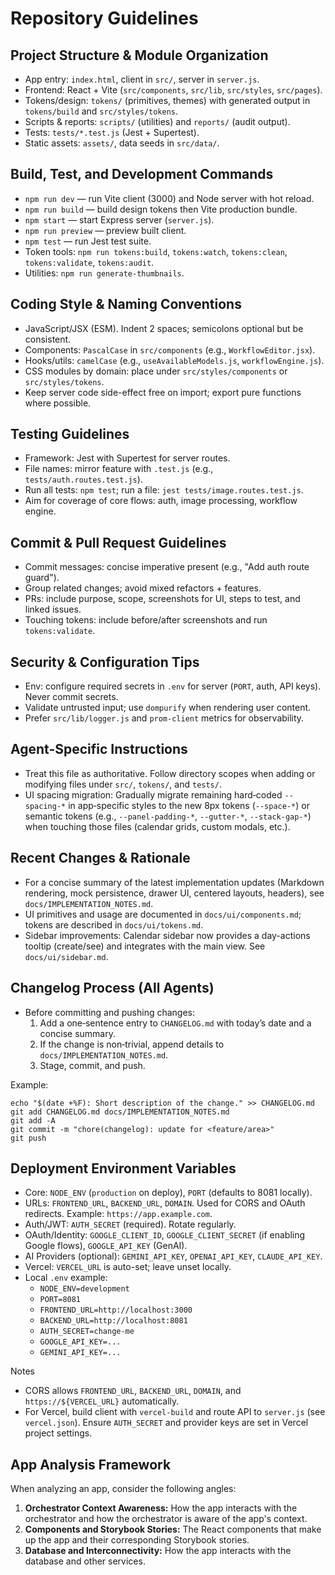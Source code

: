 # Repository Guidelines

## Project Structure & Module Organization
- App entry: `index.html`, client in `src/`, server in `server.js`.
- Frontend: React + Vite (`src/components`, `src/lib`, `src/styles`, `src/pages`).
- Tokens/design: `tokens/` (primitives, themes) with generated output in `tokens/build` and `src/styles/tokens`.
- Scripts & reports: `scripts/` (utilities) and `reports/` (audit output).
- Tests: `tests/*.test.js` (Jest + Supertest).
- Static assets: `assets/`, data seeds in `src/data/`.

## Build, Test, and Development Commands
- `npm run dev` — run Vite client (3000) and Node server with hot reload.
- `npm run build` — build design tokens then Vite production bundle.
- `npm start` — start Express server (`server.js`).
- `npm run preview` — preview built client.
- `npm test` — run Jest test suite.
- Token tools: `npm run tokens:build`, `tokens:watch`, `tokens:clean`, `tokens:validate`, `tokens:audit`.
- Utilities: `npm run generate-thumbnails`.

## Coding Style & Naming Conventions
- JavaScript/JSX (ESM). Indent 2 spaces; semicolons optional but be consistent.
- Components: `PascalCase` in `src/components` (e.g., `WorkflowEditor.jsx`).
- Hooks/utils: `camelCase` (e.g., `useAvailableModels.js`, `workflowEngine.js`).
- CSS modules by domain: place under `src/styles/components` or `src/styles/tokens`.
- Keep server code side-effect free on import; export pure functions where possible.

## Testing Guidelines
- Framework: Jest with Supertest for server routes.
- File names: mirror feature with `.test.js` (e.g., `tests/auth.routes.test.js`).
- Run all tests: `npm test`; run a file: `jest tests/image.routes.test.js`.
- Aim for coverage of core flows: auth, image processing, workflow engine.

## Commit & Pull Request Guidelines
- Commit messages: concise imperative present (e.g., "Add auth route guard").
- Group related changes; avoid mixed refactors + features.
- PRs: include purpose, scope, screenshots for UI, steps to test, and linked issues.
- Touching tokens: include before/after screenshots and run `tokens:validate`.

## Security & Configuration Tips
- Env: configure required secrets in `.env` for server (`PORT`, auth, API keys). Never commit secrets.
- Validate untrusted input; use `dompurify` when rendering user content.
- Prefer `src/lib/logger.js` and `prom-client` metrics for observability.

## Agent-Specific Instructions
- Treat this file as authoritative. Follow directory scopes when adding or modifying files under `src/`, `tokens/`, and `tests/`.
- UI spacing migration: Gradually migrate remaining hard‑coded `--spacing-*` in app‑specific styles to the new 8px tokens (`--space-*`) or semantic tokens (e.g., `--panel-padding-*`, `--gutter-*`, `--stack-gap-*`) when touching those files (calendar grids, custom modals, etc.).

## Recent Changes & Rationale
- For a concise summary of the latest implementation updates (Markdown rendering, mock persistence, drawer UI, centered layouts, headers), see `docs/IMPLEMENTATION_NOTES.md`.
- UI primitives and usage are documented in `docs/ui/components.md`; tokens are described in `docs/ui/tokens.md`.
 - Sidebar improvements: Calendar sidebar now provides a day-actions tooltip (create/see) and integrates with the main view. See `docs/ui/sidebar.md`.

## Changelog Process (All Agents)
- Before committing and pushing changes:
  1) Add a one‑sentence entry to `CHANGELOG.md` with today’s date and a concise summary.
  2) If the change is non‑trivial, append details to `docs/IMPLEMENTATION_NOTES.md`.
  3) Stage, commit, and push.

Example:
```
echo "$(date +%F): Short description of the change." >> CHANGELOG.md
git add CHANGELOG.md docs/IMPLEMENTATION_NOTES.md
git add -A
git commit -m "chore(changelog): update for <feature/area>"
git push
```

## Deployment Environment Variables
- Core: `NODE_ENV` (`production` on deploy), `PORT` (defaults to 8081 locally).
- URLs: `FRONTEND_URL`, `BACKEND_URL`, `DOMAIN`. Used for CORS and OAuth redirects. Example: `https://app.example.com`.
- Auth/JWT: `AUTH_SECRET` (required). Rotate regularly.
- OAuth/Identity: `GOOGLE_CLIENT_ID`, `GOOGLE_CLIENT_SECRET` (if enabling Google flows), `GOOGLE_API_KEY` (GenAI).
- AI Providers (optional): `GEMINI_API_KEY`, `OPENAI_API_KEY`, `CLAUDE_API_KEY`.
- Vercel: `VERCEL_URL` is auto-set; leave unset locally.
- Local `.env` example:
  - `NODE_ENV=development`
  - `PORT=8081`
  - `FRONTEND_URL=http://localhost:3000`
  - `BACKEND_URL=http://localhost:8081`
  - `AUTH_SECRET=change-me`
  - `GOOGLE_API_KEY=...`
  - `GEMINI_API_KEY=...`

Notes
- CORS allows `FRONTEND_URL`, `BACKEND_URL`, `DOMAIN`, and `https://${VERCEL_URL}` automatically.
- For Vercel, build client with `vercel-build` and route API to `server.js` (see `vercel.json`). Ensure `AUTH_SECRET` and provider keys are set in Vercel project settings.

## App Analysis Framework

When analyzing an app, consider the following angles:

1.  **Orchestrator Context Awareness:** How the app interacts with the orchestrator and how the orchestrator is aware of the app's context.
2.  **Components and Storybook Stories:** The React components that make up the app and their corresponding Storybook stories.
3.  **Database and Interconnectivity:** How the app interacts with the database and other services.
